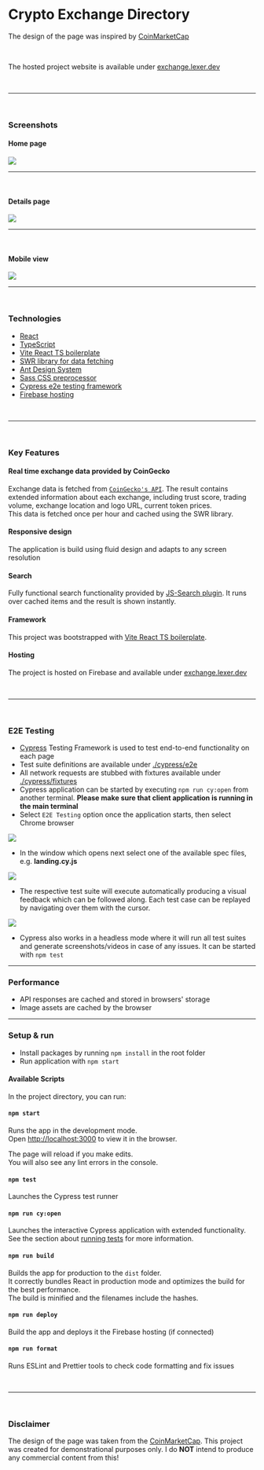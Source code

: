 # Crypto Exchange Directory

The design of the page was inspired by [CoinMarketCap](https://coinmarketcap.com/rankings/exchanges/com/)  

<br />  

The hosted project website is available under [exchange.lexer.dev](https://exchange.lexer.dev/)

<br />  
<hr>
<br />  

### Screenshots

#### Home page

<img src="./screenshots/home.png">
<br />  
<hr>
<br />  

#### Details page

<img src="./screenshots/details.png">
<br />  
<hr>
<br />  

#### Mobile view

<img src="./screenshots/mobile.png">
<br />  
<hr>
<br />  

### Technologies

* [React](https://reactjs.org/)
* [TypeScript](https://www.typescriptlang.org/)
* [Vite React TS boilerplate](https://vitejs.dev/guide/)
* [SWR library for data fetching](https://swr.vercel.app/)
* [Ant Design System](https://ant.design/components/overview/)
* [Sass CSS preprocessor](https://sass-lang.com/)
* [Cypress e2e testing framework](https://www.cypress.io/)
* [Firebase hosting](https://exchange.lexer.dev/)

<br />  
<hr>
<br /> 

### Key Features

#### Real time exchange data provided by **CoinGecko**
Exchange data is fetched from [`CoinGecko's API`](https://www.coingecko.com/en/api). The result contains extended information about each exchange, including trust score, trading volume, exchange location and logo URL, current token prices.  
This data is fetched once per hour and cached using the SWR library.

#### Responsive design 
The application is build using fluid design and adapts to any screen resolution

#### Search
Fully functional search functionality provided by [JS-Search plugin](http://bvaughn.github.io/js-search/). It runs over cached items and the result is shown instantly.

#### Framework
This project was bootstrapped with [Vite React TS boilerplate](https://vitejs.dev/guide/).

#### Hosting
The project is hosted on Firebase and available under [exchange.lexer.dev](https://exchange.lexer.dev/)

<br />  
<hr>
<br /> 

### E2E Testing
* [Cypress](https://www.cypress.io/) Testing Framework is used to test end-to-end functionality on each page
* Test suite definitions are available under [./cypress/e2e](./cypress/e2e)
* All network requests are stubbed with fixtures available under [./cypress/fixtures](./cypress/fixtures)
* Cypress application can be started by executing `npm run cy:open` from another terminal. **Please make sure that client application is running in the main terminal**
* Select `E2E Testing` option once the application starts, then select Chrome browser  

<img src="./screenshots/cypress_start.png">

* In the window which opens next select one of the available spec files, e.g. **landing.cy.js**  

<img src="./screenshots/cypress_specs.png">

* The respective test suite will execute automatically producing a visual feedback which can be followed along. Each test case can be replayed by navigating over them with the cursor.

<img src="./screenshots/cypress_e2e.gif">

* Cypress also works in a headless mode where it will run all test suites and generate screenshots/videos in case of any issues. It can be started with `npm test`  

<hr>

### Performance
* API responses are cached and stored in browsers' storage
* Image assets are cached by the browser

<hr>

### Setup & run

* Install packages by running `npm install` in the root folder
* Run application with `npm start`

#### **Available Scripts**

In the project directory, you can run:

#### `npm start`

Runs the app in the development mode.\
Open [http://localhost:3000](http://localhost:3000) to view it in the browser.

The page will reload if you make edits.\
You will also see any lint errors in the console.  

#### `npm test`

Launches the Cypress test runner  

#### `npm run cy:open`

Launches the interactive Cypress application with extended functionality.\
See the section about [running tests](#testing) for more information.

#### `npm run build`

Builds the app for production to the `dist` folder.\
It correctly bundles React in production mode and optimizes the build for the best performance.  
The build is minified and the filenames include the hashes.  

#### `npm run deploy`

Build the app and deploys it the Firebase hosting (if connected)  

#### `npm run format`

Runs ESLint and Prettier tools to check code formatting and fix issues  

<br />  
<hr>
<br />  

### Disclaimer

The design of the page was taken from the [CoinMarketCap](https://coinmarketcap.com/rankings/). This project was created for demonstrational purposes only. I do **NOT** intend to produce any commercial content from this!

<br />  
